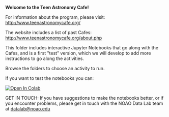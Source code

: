 **Welcome to the Teen Astronomy Cafe!**

For information about the program, please visit: http://www.teenastronomycafe.org/  

The website includes a list of past Cafes: http://www.teenastronomycafe.org/about.php  

This folder includes interactive Jupyter Notebooks that go along with the Cafes, and is a first "test" version, which we will develop to add more instructions to go along the activities.  

Browse the folders to choose an activity to run.  

If you want to test the notebooks you can:

[![Open In Colab](https://colab.research.google.com/assets/colab-badge.svg)](https://colab.research.google.com/github/astro-datalab/notebooks-latest)

GET IN TOUCH: If you have suggestions to make the notebooks better, or if you encounter problems, please get in touch with the NOAO Data Lab team at datalab@noao.edu
